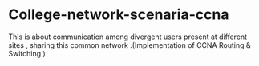# College-network-scenaria-ccna
This is about communication among divergent users present at different sites , sharing this common network .(Implementation of CCNA Routing &amp; Switching )
